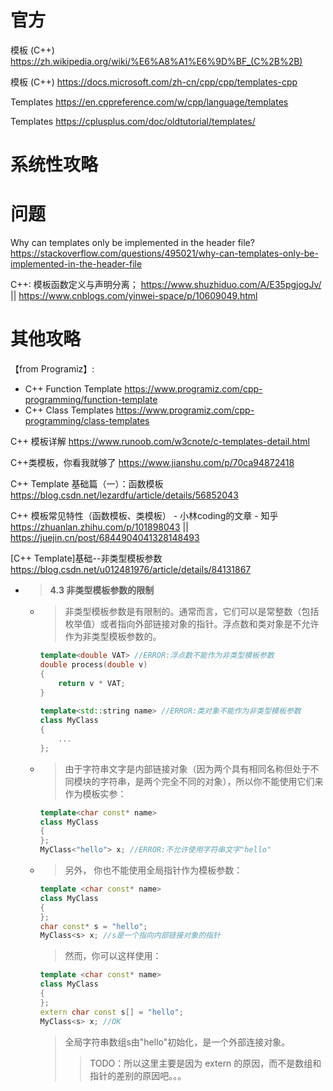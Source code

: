 
# 官方

模板 (C++) https://zh.wikipedia.org/wiki/%E6%A8%A1%E6%9D%BF_(C%2B%2B)

模板 (C++) https://docs.microsoft.com/zh-cn/cpp/cpp/templates-cpp

Templates https://en.cppreference.com/w/cpp/language/templates

Templates https://cplusplus.com/doc/oldtutorial/templates/

# 系统性攻略

# 问题

Why can templates only be implemented in the header file? https://stackoverflow.com/questions/495021/why-can-templates-only-be-implemented-in-the-header-file

C++: 模板函数定义与声明分离； https://www.shuzhiduo.com/A/E35pgjogJv/ || https://www.cnblogs.com/yinwei-space/p/10609049.html

# 其他攻略

【from Programiz】:
- C++ Function Template https://www.programiz.com/cpp-programming/function-template
- C++ Class Templates https://www.programiz.com/cpp-programming/class-templates

C++ 模板详解 https://www.runoob.com/w3cnote/c-templates-detail.html

C++类模板，你看我就够了 https://www.jianshu.com/p/70ca94872418

C++ Template 基础篇（一）：函数模板 https://blog.csdn.net/lezardfu/article/details/56852043

C++ 模板常见特性（函数模板、类模板） - 小林coding的文章 - 知乎 https://zhuanlan.zhihu.com/p/101898043 || https://juejin.cn/post/6844904041328148493

[C++ Template]基础--非类型模板参数 https://blog.csdn.net/u012481976/article/details/84131867
- > **4.3 非类型模板参数的限制**
  * > 非类型模板参数是有限制的。通常而言，它们可以是常整数（包括枚举值）或者指向外部链接对象的指针。浮点数和类对象是不允许作为非类型模板参数的。
    ```cpp
    template<double VAT> //ERROR:浮点数不能作为非类型模板参数
    double process(double v)
    {
    	return v * VAT;
    } 
     
    template<std::string name> //ERROR:类对象不能作为非类型模板参数
    class MyClass 
    {
    	...
    };
    ```
  * > 由于字符串文字是内部链接对象（因为两个具有相同名称但处于不同模块的字符串，是两个完全不同的对象），所以你不能使用它们来作为模板实参：
    ```cpp
    template<char const* name>
    class MyClass 
    {
    };
    MyClass<"hello"> x; //ERROR:不允许使用字符串文字"hello"
    ```
  * > 另外， 你也不能使用全局指针作为模板参数：
    ```cpp
    template <char const* name>
    class MyClass 
    {
    };
    char const* s = "hello";
    MyClass<s> x; //s是一个指向内部链接对象的指针
    ```
    > 然而，你可以这样使用：
    ```cpp
    template <char const* name>
    class MyClass 
    {
    };
    extern char const s[] = "hello";
    MyClass<s> x; //OK
    ```
    > 全局字符串数组s由"hello"初始化，是一个外部连接对象。
    >> TODO：所以这里主要是因为 extern 的原因，而不是数组和指针的差别的原因吧。。。
